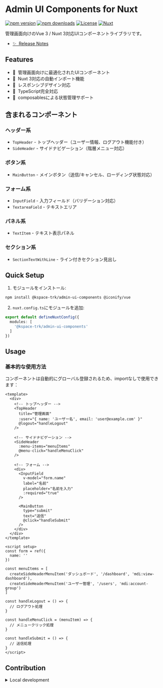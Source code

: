 # Admin UI Components for Nuxt

[![npm version][npm-version-src]][npm-version-href]
[![npm downloads][npm-downloads-src]][npm-downloads-href]
[![License][license-src]][license-href]
[![Nuxt][nuxt-src]][nuxt-href]

管理画面向けのVue 3 / Nuxt 3対応UIコンポーネントライブラリです。

- [✨ &nbsp;Release Notes](/CHANGELOG.md)

## Features

- 🎨 &nbsp;管理画面向けに最適化されたUIコンポーネント
- 🔧 &nbsp;Nuxt 3対応の自動インポート機能
- 📱 &nbsp;レスポンシブデザイン対応
- 🎯 &nbsp;TypeScript完全対応
- 🌙 &nbsp;composablesによる状態管理サポート

## 含まれるコンポーネント

### ヘッダー系
- `TopHeader` - トップヘッダー（ユーザー情報、ログアウト機能付き）
- `SideHeader` - サイドナビゲーション（階層メニュー対応）

### ボタン系
- `MainButton` - メインボタン（送信/キャンセル、ローディング状態対応）

### フォーム系
- `InputField` - 入力フィールド（バリデーション対応）
- `TextareaField` - テキストエリア

### パネル系
- `TextItem` - テキスト表示パネル

### セクション系
- `SectionTextWithLine` - ライン付きセクション見出し

## Quick Setup

1. モジュールをインストール:

```bash
npm install @kspace-trk/admin-ui-components @iconify/vue
```

2. `nuxt.config.ts`にモジュールを追加:

```typescript
export default defineNuxtConfig({
  modules: [
    '@kspace-trk/admin-ui-components'
  ]
})
```

## Usage

### 基本的な使用方法

コンポーネントは自動的にグローバル登録されるため、importなしで使用できます：

```vue
<template>
  <div>
    <!-- トップヘッダー -->
    <TopHeader 
      title="管理画面"
      :user="{ name: 'ユーザー名', email: 'user@example.com' }"
      @logout="handleLogout"
    />
    
    <!-- サイドナビゲーション -->
    <SideHeader 
      :menu-items="menuItems"
      @menu-click="handleMenuClick"
    />
    
    <!-- フォーム -->
    <div>
      <InputField
        v-model="form.name"
        label="名前"
        placeholder="名前を入力"
        :required="true"
      />
      
      <MainButton 
        type="submit"
        text="送信"
        @click="handleSubmit"
      />
    </div>
  </div>
</template>

<script setup>
const form = ref({
  name: ''
})

const menuItems = [
  createSideHeaderMenuItem('ダッシュボード', '/dashboard', 'mdi:view-dashboard'),
  createSideHeaderMenuItem('ユーザー管理', '/users', 'mdi:account-group')
]

const handleLogout = () => {
  // ログアウト処理
}

const handleMenuClick = (menuItem) => {
  // メニュークリック処理
}

const handleSubmit = () => {
  // 送信処理
}
</script>
```

## Contribution

<details>
  <summary>Local development</summary>
  
  ```bash
  # Install dependencies
  npm install
  
  # Generate type stubs
  npm run dev:prepare
  
  # Develop with the playground
  npm run dev
  
  # Build the playground
  npm run dev:build
  
  # Run ESLint
  npm run lint
  
  # Run Vitest
  npm run test
  npm run test:watch
  
  # Release new version
  npm run release
  ```

</details>


<!-- Badges -->
[npm-version-src]: https://img.shields.io/npm/v/@kspace-trk/admin-ui-components/latest.svg?style=flat&colorA=020420&colorB=00DC82
[npm-version-href]: https://npmjs.com/package/@kspace-trk/admin-ui-components

[npm-downloads-src]: https://img.shields.io/npm/dm/@kspace-trk/admin-ui-components.svg?style=flat&colorA=020420&colorB=00DC82
[npm-downloads-href]: https://npm.chart.dev/@kspace-trk/admin-ui-components

[license-src]: https://img.shields.io/npm/l/@kspace-trk/admin-ui-components.svg?style=flat&colorA=020420&colorB=00DC82
[license-href]: https://npmjs.com/package/@kspace-trk/admin-ui-components

[nuxt-src]: https://img.shields.io/badge/Nuxt-020420?logo=nuxt.js
[nuxt-href]: https://nuxt.com
